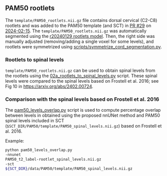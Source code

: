 ## PAM50 rootlets

The `template/PAM50_rootlets.nii.gz` file contains dorsal cervical (C2-C8) rootlets and was added to the PAM50 template 
(and SCT) in [PR #29](https://github.com/spinalcordtoolbox/PAM50/pull/29) on [2024-02-15](https://github.com/spinalcordtoolbox/PAM50/blob/master/CHANGES.md#2024-02-15-jv).
The `template/PAM50_rootlets.nii.gz` was automatically segmented using the [r20240129 rootlets model](https://github.com/ivadomed/model-spinal-rootlets/releases/tag/r20240129). 
Then, the right side was manually adjusted (removing/adding a single voxel for some levels), and rootlets were symmetrized 
using [scripts/symmetrize_cord_segmentation.py](https://github.com/spinalcordtoolbox/PAM50/blob/master/scripts/symmetrize_cord_segmentation.py).

### Rootlets to spinal levels

`template/PAM50_rootlets.nii.gz` can be used to obtain spinal levels from the rootlets using the 
[02a_rootlets_to_spinal_levels.py](../inter-rater_variability/02a_rootlets_to_spinal_levels.py) script. These spinal 
levels were compared to the spinal levels based on Frostell et al. 2016; see Fig 10 in https://arxiv.org/abs/2402.00724. 

### Comparison with the spinal levels based on Frostell et al. 2016

The [pam50_levels_overlap.py](pam50_levels_overlap.py) script is used to compute percentage overlap between levels in 
obtained using the proposed nnUNet method and PAM50 spinal levels included in SCT 
(`$SCT_DIR/PAM50/template/PAM50_spinal_levels.nii.gz`) based on Frostell et al. 2016.

Example:

```bash
python pam50_levels_overlap.py 
-nnunet
PAM50_t2_label-rootlet_spinal_levels.nii.gz
-sct
${SCT_DIR}/data/PAM50/template/PAM50_spinal_levels.nii.gz
```